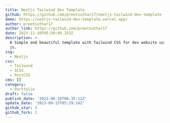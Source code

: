 ```yaml
---
title: Nextjs Tailwind Dev Template
github: https://github.com/preetsuthar17/nextjs-tailwind-dev-template
demo: https://nextjs-tailwind-dev-template.vercel.app/
author: preetsuthar17
author_link: https://github.com/preetsuthar17
date: 2023-11-30T05:50:09.253Z
description: >-
  A Simple and beautiful template with Tailwind CSS for dev website using Next
  js.
ssg:
  - Nextjs
css:
  - Tailwind
  - SCSS
  - PostCSS
cms: []
category:
  - Portfolio
draft: false
publish_date: '2023-08-18T06:35:12Z'
update_date: '2023-09-15T05:29:14Z'
github_star: 3
github_fork: 1
---
```

